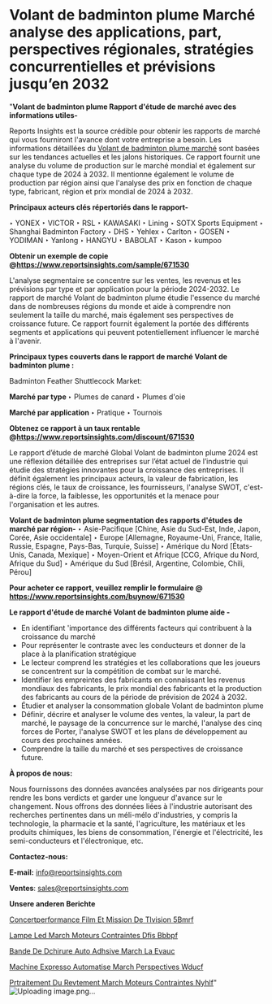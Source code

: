 # Volant de badminton plume Marché analyse des applications, part, perspectives régionales, stratégies concurrentielles et prévisions jusqu’en 2032

"<strong>Volant de badminton plume Rapport d'étude de marché avec des informations utiles-</strong>

Reports Insights est la source crédible pour obtenir les rapports de marché qui vous fourniront l'avance dont votre entreprise a besoin. Les informations détaillées du <a href=https://www.reportsinsights.com/sample/671530>Volant de badminton plume marché</a> sont basées sur les tendances actuelles et les jalons historiques. Ce rapport fournit une analyse du volume de production sur le marché mondial et également sur chaque type de 2024 à 2032. Il mentionne également le volume de production par région ainsi que l'analyse des prix en fonction de chaque type, fabricant, région et prix mondial de 2024 à 2032.

<b>Principaux acteurs clés répertoriés dans le rapport-</b>

‣ YONEX
‣ VICTOR
‣ RSL
‣ KAWASAKI
‣ Lining
‣ SOTX Sports Equipment
‣ Shanghai Badminton Factory
‣ DHS
‣ Yehlex
‣ Carlton
‣ GOSEN
‣ YODIMAN
‣ Yanlong
‣ HANGYU
‣ BABOLAT
‣ Kason
‣ kumpoo

<strong><b>Obtenir un exemple de copie @</b></strong><a href=https://www.reportsinsights.com/sample/671530><strong><b>https://www.reportsinsights.com/sample/671530</b></strong></a>

L'analyse segmentaire se concentre sur les ventes, les revenus et les prévisions par type et par application pour la période 2024-2032. Le rapport de marché Volant de badminton plume étudie l'essence du marché dans de nombreuses régions du monde et aide à comprendre non seulement la taille du marché, mais également ses perspectives de croissance future. Ce rapport fournit également la portée des différents segments et applications qui peuvent potentiellement influencer le marché à l'avenir.

<strong>Principaux types couverts dans le rapport de marché Volant de badminton plume :</strong>

Badminton Feather Shuttlecock Market:

<strong>Marché par type </strong>
‣ Plumes de canard
‣ Plumes d'oie

<strong>Marché par application </strong>
‣ Pratique
‣ Tournois

<strong><b>Obtenez ce rapport à un taux rentable @</b></strong><a href=https://www.reportsinsights.com/discount/671530><strong><b>https://www.reportsinsights.com/discount/671530</b></strong></a>

Le rapport d’étude de marché Global Volant de badminton plume 2024 est une réflexion détaillée des entreprises sur l’état actuel de l’industrie qui étudie des stratégies innovantes pour la croissance des entreprises. Il définit également les principaux acteurs, la valeur de fabrication, les régions clés, le taux de croissance, les fournisseurs, l'analyse SWOT, c'est-à-dire la force, la faiblesse, les opportunités et la menace pour l'organisation et les autres.

<strong>Volant de badminton plume segmentation des rapports d'études de marché par région-</strong>
‣ Asie-Pacifique [Chine, Asie du Sud-Est, Inde, Japon, Corée, Asie occidentale]
‣ Europe [Allemagne, Royaume-Uni, France, Italie, Russie, Espagne, Pays-Bas, Turquie, Suisse]
‣ Amérique du Nord [États-Unis, Canada, Mexique]
‣ Moyen-Orient et Afrique [CCG, Afrique du Nord, Afrique du Sud]
‣ Amérique du Sud [Brésil, Argentine, Colombie, Chili, Pérou]

<strong>Pour acheter ce rapport, veuillez remplir le formulaire @   <a href=https://www.reportsinsights.com/buynow/671530>https://www.reportsinsights.com/buynow/671530</a></strong>

<strong>Le rapport d'étude de marché Volant de badminton plume aide -</strong>
<ul>
  <li>En identifiant 'importance des différents facteurs qui contribuent à la croissance du marché</li>
  <li>Pour représenter le contraste avec les conducteurs et donner de la place à la planification stratégique</li>
  <li>Le lecteur comprend les stratégies et les collaborations que les joueurs se concentrent sur la compétition de combat sur le marché.</li>
  <li>Identifier les empreintes des fabricants en connaissant les revenus mondiaux des fabricants, le prix mondial des fabricants et la production des fabricants au cours de la période de prévision de 2024 à 2032.</li>
  <li>Étudier et analyser la consommation globale Volant de badminton plume</li>
  <li>Définir, décrire et analyser le volume des ventes, la valeur, la part de marché, le paysage de la concurrence sur le marché, l'analyse des cinq forces de Porter, l'analyse SWOT et les plans de développement au cours des prochaines années.</li>
  <li>Comprendre la taille du marché et ses perspectives de croissance future.</li>
</ul>
<strong>À propos de nous:</strong>

Nous fournissons des données avancées analysées par nos dirigeants pour rendre les bons verdicts et garder une longueur d'avance sur le changement. Nous offrons des données liées à l'industrie autorisant des recherches pertinentes dans un méli-mélo d'industries, y compris la technologie, la pharmacie et la santé, l'agriculture, les matériaux et les produits chimiques, les biens de consommation, l'énergie et l'électricité, les semi-conducteurs et l'électronique, etc.

<strong>Contactez-nous:</strong>

<strong>E-mail:</strong> <a href=mailto:info@reportsinsights.com>info@reportsinsights.com</a>

<strong>Ventes</strong>: <a href=mailto:sales@reportsinsights.com>sales@reportsinsights.com</a>

<strong>Unsere anderen Berichte</strong>

<a href=https://www.linkedin.com/pulse/concertperformance-film-et-%C3%A9mission-de-t%C3%A9l%C3%A9vision-5bmrf/>Concertperformance Film Et Mission De Tlvision 5Bmrf</a>

<a href=https://www.linkedin.com/pulse/lampe-%C3%A0-led-march%C3%A9-moteurs-contraintes-d%C3%A9fis-bbbpf/>Lampe  Led March Moteurs Contraintes Dfis Bbbpf</a>

<a href=https://www.linkedin.com/pulse/bande-de-d%C3%A9chirure-auto-adh%C3%A9sive-march%C3%A9-la-evauc/>Bande De Dchirure Auto Adhsive March La Evauc</a>

<a href=https://www.linkedin.com/pulse/machine-%C3%A0-expresso-automatis%C3%A9e-march%C3%A9-perspectives-wducf/>Machine  Expresso Automatise March Perspectives Wducf</a>

<a href=https://www.linkedin.com/pulse/pr%C3%A9traitement-du-rev%C3%AAtement-march%C3%A9-moteurs-contraintes-nyhlf/>Prtraitement Du Revtement March Moteurs Contraintes Nyhlf</a>"
![Uploading image.png…]()

